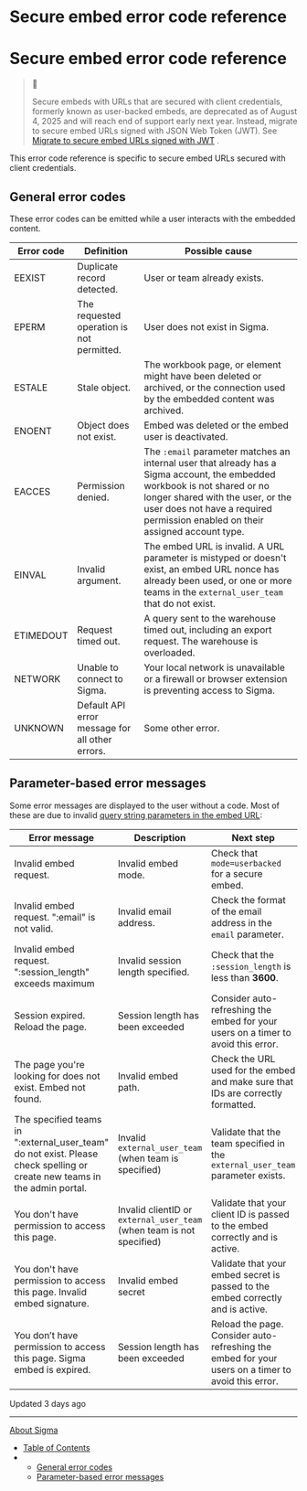 # Secure embed error code reference

# Secure embed error code reference

> 🚩
>
> Secure embeds with URLs that are secured with client credentials, formerly known as user-backed embeds, are deprecated as of August 4, 2025 and will reach end of support early next year. Instead, migrate to secure embed URLs signed with JSON Web Token (JWT). See [Migrate to secure embed URLs signed with JWT](/docs/migrate-to-jwt-signed-secure-embed-urls) .

This error code reference is specific to secure embed URLs secured with client credentials.

## General error codes

These error codes can be emitted while a user interacts with the embedded content.

| Error code | Definition | Possible cause |
| --- | --- | --- |
| EEXIST | Duplicate record detected. | User or team already exists. |
| EPERM | The requested operation is not permitted. | User does not exist in Sigma. |
| ESTALE | Stale object. | The workbook page, or element might have been deleted or archived, or the connection used by the embedded content was archived. |
| ENOENT | Object does not exist. | Embed was deleted or the embed user is deactivated. |
| EACCES | Permission denied. | The `:email` parameter matches an internal user that already has a Sigma account, the embedded workbook is not shared or no longer shared with the user, or the user does not have a required permission enabled on their assigned account type. |
| EINVAL | Invalid argument. | The embed URL is invalid. A URL parameter is mistyped or doesn't exist, an embed URL nonce has already been used, or one or more teams in the `external_user_team` that do not exist. |
| ETIMEDOUT | Request timed out. | A query sent to the warehouse timed out, including an export request. The warehouse is overloaded. |
| NETWORK | Unable to connect to Sigma. | Your local network is unavailable or a firewall or browser extension is preventing access to Sigma. |
| UNKNOWN | Default API error message for all other errors. | Some other error. |

## Parameter-based error messages

Some error messages are displayed to the user without a code. Most of these are due to invalid [query string parameters in the embed URL](/docs/embed-url-parameters):

| Error message | Description | Next step |
| --- | --- | --- |
| Invalid embed request. | Invalid embed mode. | Check that `mode=userbacked` for a secure embed. |
| Invalid embed request. ":email" is not valid. | Invalid email address. | Check the format of the email address in the `email` parameter. |
| Invalid embed request. ":session\_length" exceeds maximum | Invalid session length specified. | Check that the `:session_length` is less than **3600**. |
| Session expired. Reload the page. | Session length has been exceeded | Consider auto-refreshing the embed for your users on a timer to avoid this error. |
| The page you're looking for does not exist. Embed not found. | Invalid embed path. | Check the URL used for the embed and make sure that IDs are correctly formatted. |
| The specified teams in ":external\_user\_team" do not exist. Please check spelling or create new teams in the admin portal. | Invalid `external_user_team` (when team is specified) | Validate that the team specified in the `external_user_team` parameter exists. |
| You don't have permission to access this page. | Invalid clientID or `external_user_team` (when team is not specified) | Validate that your client ID is passed to the embed correctly and is active. |
| You don't have permission to access this page. Invalid embed signature. | Invalid embed secret | Validate that your embed secret is passed to the embed correctly and is active. |
| You don’t have permission to access this page. Sigma embed is expired. | Session length has been exceeded | Reload the page. Consider auto-refreshing the embed for your users on a timer to avoid this error. |

Updated 3 days ago

---

[About Sigma](/docs/about-sigma)

* [Table of Contents](#)
* + [General error codes](#general-error-codes)
  + [Parameter-based error messages](#parameter-based-error-messages)